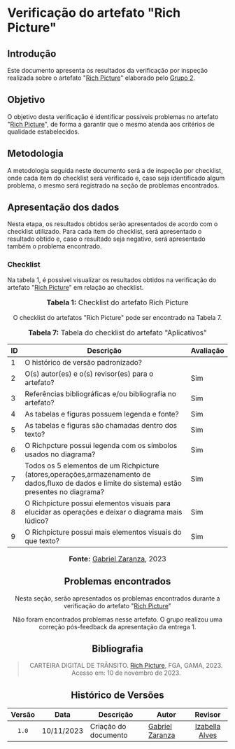 # Verificação do artefato "Rich Picture"

## Introdução

Este documento apresenta os resultados da verificação por inspeção realizada sobre o artefato "[Rich Picture](https://requisitos-de-software.github.io/2023.2-Carteira_Digital_de_Transito/pr%C3%A9-rastreabilidade/rich%20picture/)" elaborado pelo [Grupo 2](https://requisitos-de-software.github.io/2023.2-Carteira_Digital_de_Transito/).

## Objetivo

O objetivo desta verificação é identificar possíveis problemas no artefato "[Rich Picture](https://requisitos-de-software.github.io/2023.2-Carteira_Digital_de_Transito/pr%C3%A9-rastreabilidade/rich%20picture/)", de forma a garantir que o mesmo atenda aos critérios de qualidade estabelecidos.

## Metodologia

A metodologia seguida neste documento será a de inspeção por checklist, onde cada item do checklist será verificado e, caso seja identificado algum problema, o mesmo será registrado na seção de problemas encontrados.



## Apresentação dos dados

Nesta etapa, os resultados obtidos serão apresentados de acordo com o checklist utilizado. Para cada item do checklist, será apresentado o resultado obtido e, caso o resultado seja negativo, será apresentado também o problema encontrado.

### Checklist 

Na tabela 1, é possível visualizar os resultados obtidos na verificação do artefato "[Rich Picture](https://requisitos-de-software.github.io/2023.2-Carteira_Digital_de_Transito/pr%C3%A9-rastreabilidade/rich%20picture/)" em relação ao checklist.

<div align="center">
<font size="3"><p style="text-align: center"><b>Tabela 1:</b> Checklist do artefato Rich Picture</p></font>

O checklist do artefatos "Rich Picture" pode ser encontrado na Tabela 7.

<div align="center">
<font size="3"><p style="text-align: center"><b>Tabela 7:</b> Tabela do checklist do artefato "Aplicativos" </p></font>


<table>

<thead>
    <tr>
        <th>ID</th>
        <th>Descrição</th>
        <th>Avaliação</th>
    </tr>
</thead>
<tbody>
    <tr>
        <td>  1 </td>
        <td> O histórico de versão padronizado?  </td>
        <td>  </td>
    </tr>
    <tr>
        <td>  2 </td>
        <td> O(s) autor(es) e o(s) revisor(es) para o artefato?  </td>
        <td> Sim </td>
    </tr>
    <tr>
        <td>  3 </td>
        <td> Referências bibliográficas e/ou bibliografia
no artefato?  </td>
        <td> Sim </td>
    </tr>
    <tr>
        <td>  4 </td>
        <td> As tabelas e figuras possuem legenda e
fonte?  </td>
        <td> Sim </td>
    </tr>
    <tr>
        <td>  5 </td>
        <td> As tabelas e figuras são chamadas dentro
dos texto?  </td>
        <td> Sim </td>
    </tr>
    <tr>
        <td>  6 </td>
        <td> O Richpcture possui legenda com os símbolos usados no diagrama? </td>
        <td> Sim </td>
    </tr>
    <tr>
        <td>  7 </td>
        <td>  Todos os 5 elementos de um Richpicture (atores,operações,armazenamento de dados,fluxo de dados e limite do sistema) estão presentes no diagrama? </td>
        <td> Sim </td>
    </tr>
    <tr>
        <td>  8 </td>
        <td>  O Richpicture possui elementos visuais para elucidar as operações e deixar o diagrama mais lúdico?</td>
        <td> Sim </td>
    </tr>
    <tr>
        <td>  9 </td>
        <td>  O Richpicture possui mais elementos visuais do que texto?</td>
        <td> Sim </td>
    </tr>
       
</tbody>
</table>


<font size="3"><p style="text-align: center"><b>Fonte:</b> <a href="https://github.com/GZaranza">Gabriel Zaranza</a>, 2023</p></font>
</div>




## Problemas encontrados

Nesta seção, serão apresentados os problemas encontrados durante a verificação do artefato "[Rich Picture](https://requisitos-de-software.github.io/2023.2-Carteira_Digital_de_Transito/pr%C3%A9-rastreabilidade/rich%20picture/)"

Não foram encontrados problemas nesse artefato. O grupo realizou uma correção pós-feedback da apresentação da entrega 1.

## Bibliografia

> CARTEIRA DIGITAL DE TRÂNSITO. [Rich Picture](https://requisitos-de-software.github.io/2023.2-Carteira_Digital_de_Transito/pr%C3%A9-rastreabilidade/rich%20picture/), FGA, GAMA, 2023. Acesso em: 10 de novembro de 2023.

## Histórico de Versões

| Versão | Data   | Descrição     | Autor     |  Revisor        |
| :----: | ------ | ------------- | --------- | :-------------: |
| `1.0`  | 10/11/2023 | Criação do documento  | [Gabriel Zaranza](https://github.com/GZaranza) |[Izabella Alves](https://github.com/izabellaalves)| 